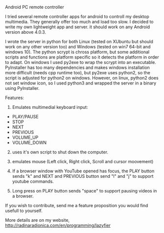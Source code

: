 Android PC remote controller

I tried several remote controller apps for android to controll my desktop multimedia. 
They generally offer too much and load too slow. I decided to write my own lightweight app and server.
it should work on any Android version above 4.0.3.

  I wrote the server in python for both Linux (tested on XUbuntu but should work on any other version too) and Windows (tested on win7 64-bit and windows 10). The python scrypt is chross platform, but some additional scripts and functions are platform specific so it detects the platform in order to adapt. 
  On windows I used py2exe to wrap the scrypt into an executable. PyInstaller has too many dependencies and makes windows installation more difficult (needs cpp runtime too), but py2exe uses python2, so the script is adjusted for python2 on windows. However, on linux, python2 does not set window icon, so I used python3 and wrapped the server in a binary using PyInstaller.

Features:

1. Emulates multimedial keyboard input:
- PLAY/PAUSE
- STOP
- NEXT
- PREVIOUS
- VOLUME_UP
- VOLUME_DOWN

2. uses it's own script to shut down the computer.

3. emulates mouse (Left click, Right click, Scroll and cursor moovement)

4. If a browser window with YouTube opened has focus, the PLAY button sends "k" and NEXT and PREVIOUS button send "l" and "j" to support youtube commands.

5. Long press on PLAY button sends "space" to support pausing videos in a browser.


If you wish to contribute, send me a feature proposition you would find usefull to yourself. 

More details are on my website, http://radinaradionica.com/en/programming/lazyfier
